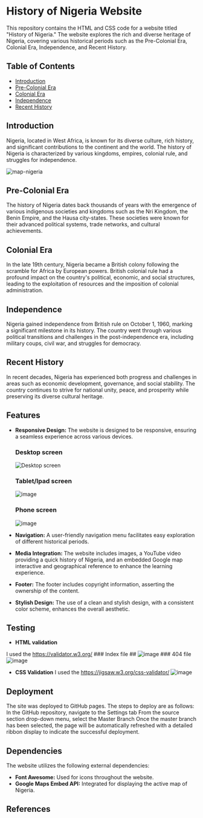# History of Nigeria Website

This repository contains the HTML and CSS code for a website titled "History of Nigeria." The website explores the rich and diverse heritage of Nigeria, covering various historical periods such as the Pre-Colonial Era, Colonial Era, Independence, and Recent History.

## Table of Contents
- [Introduction](#introduction)
- [Pre-Colonial Era](#pre-colonial-era)
- [Colonial Era](#colonial-era)
- [Independence](#independence)
- [Recent History](#recent-history)


## Introduction
Nigeria, located in West Africa, is known for its diverse culture, rich history, and significant contributions to the continent and the world. The history of Nigeria is characterized by various kingdoms, empires, colonial rule, and struggles for independence.

![map-nigeria](https://github.com/beatuptaiye/history-nigeria-t/assets/64757307/699ab681-faac-43e3-9edf-1f85e213c544)


## Pre-Colonial Era
The history of Nigeria dates back thousands of years with the emergence of various indigenous societies and kingdoms such as the Nri Kingdom, the Benin Empire, and the Hausa city-states. These societies were known for their advanced political systems, trade networks, and cultural achievements.

## Colonial Era
In the late 19th century, Nigeria became a British colony following the scramble for Africa by European powers. British colonial rule had a profound impact on the country's political, economic, and social structures, leading to the exploitation of resources and the imposition of colonial administration.

## Independence
Nigeria gained independence from British rule on October 1, 1960, marking a significant milestone in its history. The country went through various political transitions and challenges in the post-independence era, including military coups, civil war, and struggles for democracy.

## Recent History
In recent decades, Nigeria has experienced both progress and challenges in areas such as economic development, governance, and social stability. The country continues to strive for national unity, peace, and prosperity while preserving its diverse cultural heritage.


## Features
- **Responsive Design:** The website is designed to be responsive, ensuring a seamless experience across various devices.
  ### Desktop screen ###
    ![Desktop screen](https://github.com/beatuptaiye/history-nigeria-t/assets/64757307/b88c3d0b-0a7c-43ba-8dbf-12e2318f4635)

  ### Tablet/Ipad screen ###
    ![image](https://github.com/beatuptaiye/history-nigeria-t/assets/64757307/162c6e99-d1e0-4bfd-a090-8c8042252943)


  ### Phone screen ###
    ![image](https://github.com/beatuptaiye/history-nigeria-t/assets/64757307/d4359e23-03f5-4cf9-b1cd-1bd21106085a)


- **Navigation:** A user-friendly navigation menu facilitates easy exploration of different historical periods.
- **Media Integration:** The website includes images, a YouTube video providing a quick history of Nigeria, and an embedded Google map interactive and geographical reference to enhance the learning experience.
- **Footer:** The footer includes copyright information, asserting the ownership of the content.
- **Stylish Design:** The use of a clean and stylish design, with a consistent color scheme, enhances the overall aesthetic.

## Testing ##

- **HTML validation**

I used the https://validator.w3.org/
    ### Index file ##
    ![image](https://github.com/beatuptaiye/history-nigeria-t/assets/64757307/a7794c09-1e68-4431-a493-d816021f6966)
    ### 404 file
    ![image](https://github.com/beatuptaiye/history-nigeria-t/assets/64757307/8e480f1e-aace-4a7f-a0eb-7fc3980a3c63)


- **CSS Validation**
  I used the https://jigsaw.w3.org/css-validator/
    ![image](https://github.com/beatuptaiye/history-nigeria-t/assets/64757307/5571f194-8872-4341-a2cb-33ac7ae7da51)


## Deployment ##
  The site was deployed to GitHub pages. The steps to deploy are as follows:
    In the GitHub repository, navigate to the Settings tab
    From the source section drop-down menu, select the Master Branch
    Once the master branch has been selected, the page will be automatically refreshed with a detailed ribbon display to indicate the successful deployment.




## Dependencies

The website utilizes the following external dependencies:

- **Font Awesome:** Used for icons throughout the website.
- **Google Maps Embed API:** Integrated for displaying the active map of Nigeria.

## References
